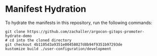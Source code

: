 # Manifest Hydration

To hydrate the manifests in this repository, run the following commands:

```shell
git clone https://github.com/zachaller/argocon-gitops-promoter-hydrate-demo
# cd into the cloned directory
git checkout 4b1105d3a9351e00458027d8b94f9351b97293de
kustomize build ./user-configuration/development
```
